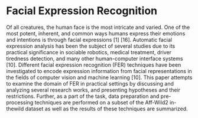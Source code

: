 # Facial Expression Recognition

Of all creatures, the human face is the most intricate and
varied. One of the most potent, inherent, and common ways
humans express their emotions and intentions is through facial
expressions [1] [16]. Automatic facial expression analysis
has been the subject of several studies due to its practical
significance in sociable robotics, medical treatment,
driver tiredness detection, and many other human-computer
interface systems [10]. Different facial expression recognition
(FER) techniques have been investigated to encode
expression information from facial representations in the
fields of computer vision and machine learning [10]. This
paper attempts to examine the domain of FER in practical
settings by discussing and analyzing several research works,
and presenting hypotheses and their restrictions. Further, as
a part of the task, data preparation and pre-processing techniques
are performed on a subset of the Aff-Wild2 in-thewild
dataset as well as the results of these techniques are
summarized.
